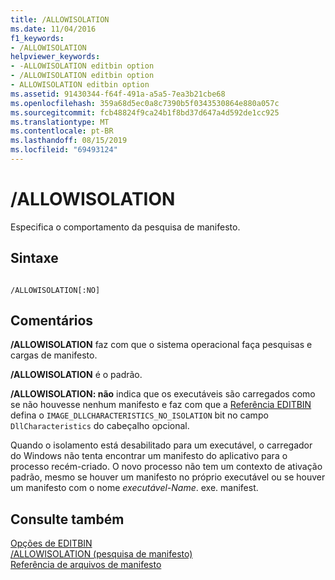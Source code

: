```yaml
---
title: /ALLOWISOLATION
ms.date: 11/04/2016
f1_keywords:
- /ALLOWISOLATION
helpviewer_keywords:
- -ALLOWISOLATION editbin option
- /ALLOWISOLATION editbin option
- ALLOWISOLATION editbin option
ms.assetid: 91430344-f64f-491a-a5a5-7ea3b21cbe68
ms.openlocfilehash: 359a68d5ec0a8c7390b5f0343530864e880a057c
ms.sourcegitcommit: fcb48824f9ca24b1f8bd37d647a4d592de1cc925
ms.translationtype: MT
ms.contentlocale: pt-BR
ms.lasthandoff: 08/15/2019
ms.locfileid: "69493124"
---
```

# <a name="allowisolation"></a>/ALLOWISOLATION

Especifica o comportamento da pesquisa de manifesto.

## <a name="syntax"></a>Sintaxe

```

/ALLOWISOLATION[:NO]
```

## <a name="remarks"></a>Comentários

**/ALLOWISOLATION** faz com que o sistema operacional faça pesquisas e cargas de manifesto.

**/ALLOWISOLATION** é o padrão.

**/ALLOWISOLATION: não** indica que os executáveis são carregados como se não houvesse nenhum manifesto e faz com que a [Referência EDITBIN](editbin-reference.md) defina o `IMAGE_DLLCHARACTERISTICS_NO_ISOLATION` bit no campo `DllCharacteristics` do cabeçalho opcional.

Quando o isolamento está desabilitado para um executável, o carregador do Windows não tenta encontrar um manifesto do aplicativo para o processo recém-criado. O novo processo não tem um contexto de ativação padrão, mesmo se houver um manifesto no próprio executável ou se houver um manifesto com o nome *executável-Name*. exe. manifest.

## <a name="see-also"></a>Consulte também

[Opções de EDITBIN](editbin-options.md)<br/>
[/ALLOWISOLATION (pesquisa de manifesto)](allowisolation-manifest-lookup.md)<br/>
[Referência de arquivos de manifesto](/windows/win32/SbsCs/manifest-files-reference)

